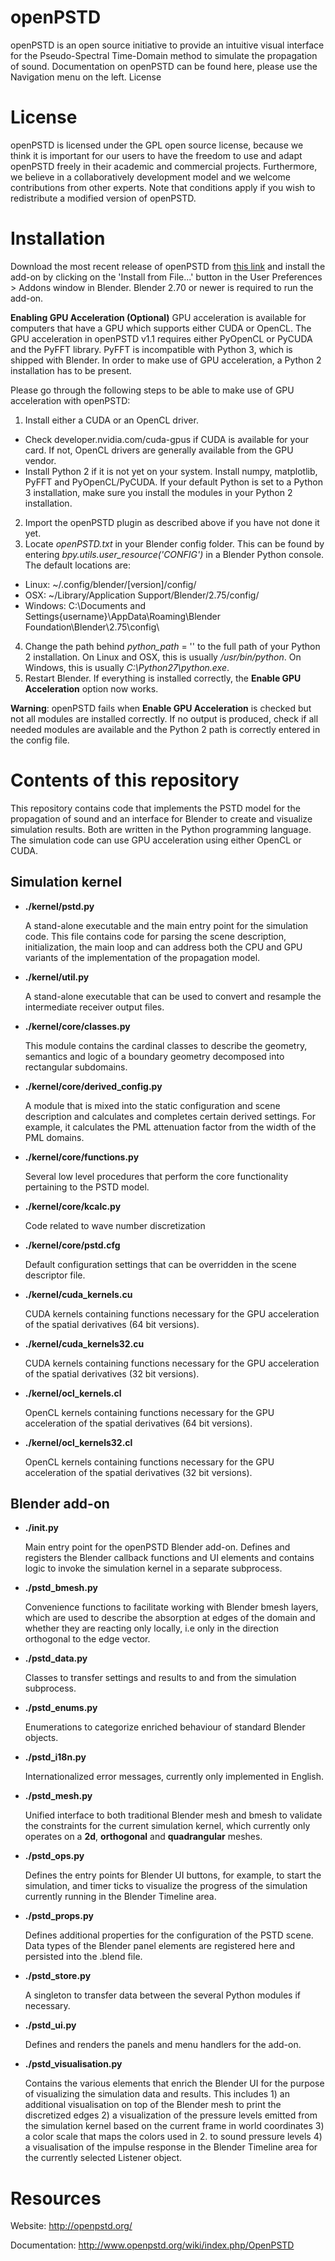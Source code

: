 openPSTD
========

openPSTD is an open source initiative to provide an intuitive visual interface for the Pseudo-Spectral Time-Domain method to simulate the propagation of sound. Documentation on openPSTD can be found here, please use the Navigation menu on the left.
License

License
=======

openPSTD is licensed under the GPL open source license, because we think it is important for our users to have the freedom to use and adapt openPSTD freely in their academic and commercial projects. Furthermore, we believe in a collaboratively development model and we welcome contributions from other experts. Note that conditions apply if you wish to redistribute a modified version of openPSTD. 

Installation
============

Download the most recent release of openPSTD from [this link](http://openpstd.org/Download%20openPSTD.html) and install the add-on by clicking on the 'Install from File...' button in the User Preferences > Addons window in Blender. Blender 2.70 or newer is required to run the add-on.

__Enabling GPU Acceleration (Optional)__
GPU acceleration is available for computers that have a GPU which supports either CUDA or OpenCL. The GPU acceleration in openPSTD v1.1 requires either PyOpenCL or PyCUDA and the PyFFT library. PyFFT is incompatible with Python 3, which is shipped with Blender. In order to make use of GPU acceleration, a Python 2 installation has to be present.

Please go through the following steps to be able to make use of GPU acceleration with openPSTD:
1. Install either a CUDA or an OpenCL driver.
* Check developer.nvidia.com/cuda-gpus if CUDA is available for your card. If not, OpenCL drivers are generally available from the GPU vendor.
* Install Python 2 if it is not yet on your system. Install numpy, matplotlib, PyFFT and PyOpenCL/PyCUDA. If your default Python is set to a Python 3 installation, make sure you install the modules in your Python 2 installation.
2. Import the openPSTD plugin as described above if you have not done it yet.
3. Locate *openPSTD.txt* in your Blender config folder. This can be found by entering *bpy.utils.user_resource('CONFIG')* in a Blender Python console. The default locations are:
* Linux: ~/.config/blender/[version]/config/
* OSX: ~/Library/Application Support/Blender/2.75/config/
* Windows: C:\Documents and Settings\{username}\AppData\Roaming\Blender Foundation\Blender\2.75\config\
4. Change the path behind *python_path* = '' to the full path of your Python 2 installation. On Linux and OSX, this is usually */usr/bin/python*. On Windows, this is usually *C:\Python27\python.exe*.
5. Restart Blender. If everything is installed correctly, the **Enable GPU Acceleration** option now works.

__Warning__: openPSTD fails when **Enable GPU Acceleration** is checked but not all modules are installed correctly. If no output is produced, check if all needed modules are available and the Python 2 path is correctly entered in the config file.

Contents of this repository
=============================
This repository contains code that implements the PSTD model for the propagation of sound and an interface for Blender to create and visualize simulation results. Both are written in the Python programming language. The simulation code can use GPU acceleration using either OpenCL or CUDA.

Simulation kernel
-----------------

* **./kernel/pstd.py**

  A stand-alone executable and the main entry point for the simulation code. This file contains code for parsing the scene description, initialization, the main loop and can address both the CPU and GPU variants of the implementation of the propagation model.

* **./kernel/util.py**

  A stand-alone executable that can be used to convert and resample the intermediate receiver output files.

* **./kernel/core/classes.py**

  This module contains the cardinal classes to describe the geometry, semantics and logic of a boundary geometry decomposed into rectangular subdomains.

* **./kernel/core/derived_config.py**

  A module that is mixed into the static configuration and scene description and calculates and completes certain derived settings. For example, it calculates the PML attenuation factor from the width of the PML domains. 

* **./kernel/core/functions.py**

  Several low level procedures that perform the core functionality pertaining to the PSTD model.

* **./kernel/core/kcalc.py**

  Code related to wave number discretization

* **./kernel/core/pstd.cfg**

  Default configuration settings that can be overridden in the scene descriptor file.

* **./kernel/cuda_kernels.cu**

  CUDA kernels containing functions necessary for the GPU acceleration of the spatial derivatives (64 bit versions).

* **./kernel/cuda_kernels32.cu**

  CUDA kernels containing functions necessary for the GPU acceleration of the spatial derivatives (32 bit versions).

* **./kernel/ocl_kernels.cl**

  OpenCL kernels containing functions necessary for the GPU acceleration of the spatial derivatives (64 bit versions).

* **./kernel/ocl_kernels32.cl**

  OpenCL kernels containing functions necessary for the GPU acceleration of the spatial derivatives (32 bit versions).

Blender add-on
--------------

* **./__init__.py**

  Main entry point for the openPSTD Blender add-on. Defines and registers the Blender callback functions and UI elements and contains logic to invoke the simulation kernel in a separate subprocess.

* **./pstd_bmesh.py**

  Convenience functions to facilitate working with Blender bmesh layers, which are used to describe the absorption at edges of the domain and whether they are reacting only locally, i.e only in the direction orthogonal to the edge vector.

* **./pstd_data.py**

  Classes to transfer settings and results to and from the simulation subprocess.

* **./pstd_enums.py**

  Enumerations to categorize enriched behaviour of standard Blender objects.

* **./pstd_i18n.py**

  Internationalized error messages, currently only implemented in English.

* **./pstd_mesh.py**

  Unified interface to both traditional Blender mesh and bmesh to validate the constraints for the current simulation kernel, which currently only operates on a **2d**, **orthogonal** and **quadrangular** meshes. 

* **./pstd_ops.py**

  Defines the entry points for Blender UI buttons, for example, to start the simulation, and timer ticks to visualize the progress of the simulation currently running in the Blender Timeline area.

* **./pstd_props.py**

  Defines additional properties for the configuration of the PSTD scene. Data types of the Blender panel elements are registered here and persisted into the .blend file.

* **./pstd_store.py**

  A singleton to transfer data between the several Python modules if necessary.

* **./pstd_ui.py**

  Defines and renders the panels and menu handlers for the add-on.

* **./pstd_visualisation.py**

  Contains the various elements that enrich the Blender UI for the purpose of visualizing the simulation data and results. This includes 1) an additional visualisation on top of the Blender mesh to print the discretized edges 2) a visualization of the pressure levels emitted from the simulation kernel based on the current frame in world coordinates 3) a color scale that maps the colors used in 2. to sound pressure levels 4) a visualisation of the impulse response in the Blender Timeline area for the currently selected Listener object.

Resources
=========

Website: http://openpstd.org/

Documentation: http://www.openpstd.org/wiki/index.php/OpenPSTD
